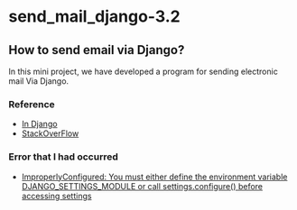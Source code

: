 # send_mail_django-3.2
## How to send email via Django?
In this mini project, we have developed a program for sending electronic mail Via Django.
### Reference
* [In Django](https://docs.djangoproject.com/fr/3.2/topics/email/)
* [StackOverFlow](https://stackoverflow.com/questions/6367014/how-to-send-email-via-django)

### Error that I had occurred 
* [ImproperlyConfigured: You must either define the environment variable DJANGO_SETTINGS_MODULE or call settings.configure() before accessing settings](https://stackoverflow.com/questions/26082128/improperlyconfigured-you-must-either-define-the-environment-variable-django-set)


